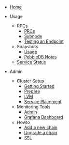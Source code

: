 - [Home](/)
  
- Usage
  - RPCs
    - [PRCs](rpc.md)
    - [Subnode](subnode.md)
    - [Testing an Endpoint](rpc_testing_endpoints.md)
  - Snapshots
    - [Usage](snapshot_usage.md)
    - [PebbleDB Notes](pebbledb.md)
  - [Service Status](https://status.notional.ventures/status/cosmosia)

- Admin
  - Cluster Setup
    - [Getting Started](getting_started.md)
    - [Prepare](prepare.md)
    - [LVM](lvm.md)
    - [Service Placement](service_placement.md)
  - Monitoring Tools
    - [Admin](admin.md)
    - [Grafana Dashboard](grafana.md)
  - Howto
    - [Add a new chain](admin_new_chain.md)
    - [Upgrade a chain](admin_upgrade_a_chain.md)
    - [SSL](ssl.md)


